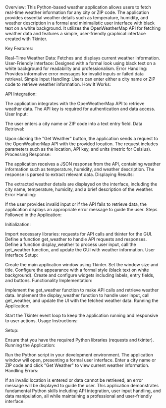 Overview:
This Python-based weather application allows users to fetch real-time weather information for any city or ZIP code. The application provides essential weather details such as temperature, humidity, and weather description in a formal and minimalistic user interface with black text on a white background. It utilizes the OpenWeatherMap API for fetching weather data and features a simple, user-friendly graphical interface created with Tkinter.

Key Features:

Real-Time Weather Data: Fetches and displays current weather information.
User-Friendly Interface: Designed with a formal look using black text on a white background for readability and professionalism.
Error Handling: Provides informative error messages for invalid inputs or failed data retrieval.
Simple Input Handling: Users can enter either a city name or ZIP code to retrieve weather information.
How It Works:

API Integration:

The application integrates with the OpenWeatherMap API to retrieve weather data. The API key is required for authentication and data access.
User Input:

The user enters a city name or ZIP code into a text entry field.
Data Retrieval:

Upon clicking the "Get Weather" button, the application sends a request to the OpenWeatherMap API with the provided location.
The request includes parameters such as the location, API key, and units (metric for Celsius).
Processing Response:

The application receives a JSON response from the API, containing weather information such as temperature, humidity, and weather description.
The response is parsed to extract relevant data.
Displaying Results:

The extracted weather details are displayed on the interface, including the city name, temperature, humidity, and a brief description of the weather.
Error Handling:

If the user provides invalid input or if the API fails to retrieve data, the application displays an appropriate error message to guide the user.
Steps Followed in the Application:

Initialization:

Import necessary libraries: requests for API calls and tkinter for the GUI.
Define a function get_weather to handle API requests and responses.
Define a function display_weather to process user input, call the get_weather function, and update the GUI with weather information.
User Interface Setup:

Create the main application window using Tkinter.
Set the window size and title.
Configure the appearance with a formal style (black text on white background).
Create and configure widgets including labels, entry fields, and buttons.
Functionality Implementation:

Implement the get_weather function to make API calls and retrieve weather data.
Implement the display_weather function to handle user input, call get_weather, and update the UI with the fetched weather data.
Running the Application:

Start the Tkinter event loop to keep the application running and responsive to user actions.
Usage Instructions:

Setup:

Ensure that you have the required Python libraries (requests and tkinter).
Running the Application:

Run the Python script in your development environment.
The application window will open, presenting a formal user interface.
Enter a city name or ZIP code and click "Get Weather" to view current weather information.
Handling Errors:

If an invalid location is entered or data cannot be retrieved, an error message will be displayed to guide the user.
This application demonstrates fundamental Python skills including API integration, user input handling, and data manipulation, all while maintaining a professional and user-friendly interface.
